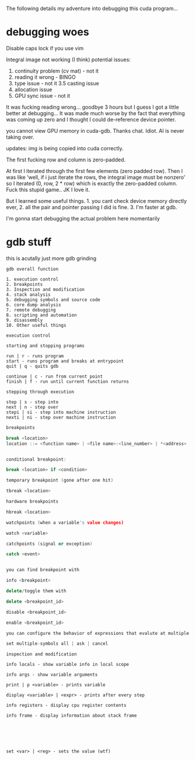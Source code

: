

The following details my adventure into debugging this cuda program...


# debugging woes

Disable caps lock if you use vim


Integral image not working (I think)
potential issues:
1. continuity problem (cv mat) - not it
2. reading it wrong  - BINGO
3. type issue - not it 
3.5 casting issue
4. allocation issue 
5. GPU sync issue - not it

It was fucking reading wrong...
goodbye 3 hours but I guess I got a little better at debugging...
It was made much worse by the fact that everything was coming up zero and I thought I could de-reference device pointer.

you cannot view GPU memory in cuda-gdb. Thanks chat. Idiot. AI is never taking over.

updates: 
img is being copied into cuda correctly.

The first fucking row and column is zero-padded.

At first I iterated through the first few elements (zero padded row).
Then I was like 'well, if i just iterate the rows, the integral image must be nonzero'
so I iterated (0, row, 2 * row) which is exactly the zero-padded column. Fuck this stupid game.. JK I love it.

But I learned some useful things. 1. you cant check device memory directly ever, 2. all the pair and pointer passing I did is fine. 3. I'm faster at gdb.

I'm gonna start debugging the actual problem here momentarily





# gdb stuff

this is acutally just more gdb grinding

```
gdb overall function

1. execution control
2. breakpoints
3. Inspection and modification
4. stack analysis
5. debugging symbols and source code
6. core dump analysis
7. remote debugging
8. scripting and automation
9. disassembly
10. Other useful things
```

```
execution control

starting and stopping programs

run | r - runs program
start - runs program and breaks at entrypoint
quit | q - quits gdb

continue | c - run from current point 
finish | f - run until current function returns

stepping through execution

step | s - step into
next | n - step over
stepi | si - step into machine instruction 
nexti | ni - step over machine instruction

```



```cpp
breakpoints

break <location>
location ::= <function name> | <file name>:<line_number> | *<address>


conditional breakpoint:

break <location> if <condition>

temporary breakpoint (gone after one hit)

tbreak <location>

hardware breakpoints

hbreak <location>

watchpoints (when a variable's value changes)

watch <variable>

catchpoints (signal or exception)

catch <event> 


you can find breakpoint with 

info <breakpoint>

delete/toggle them with 

delete <breakpoint_id>

disable <breakpoint_id>

enable <breakpoint_id>

you can configure the behavior of expressions that evalute at multiple spots with

set multiple-symbols all | ask | cancel
```

```
inspection and modification

info locals - show variable info in local scope

info args - show variable arguments

print | p <variable> - prints variable

display <variable> | <expr> - prints after every step

info registers - display cpu register contents

info frame - display information about stack frame






set <var> | <reg> - sets the value (wtf)





```





